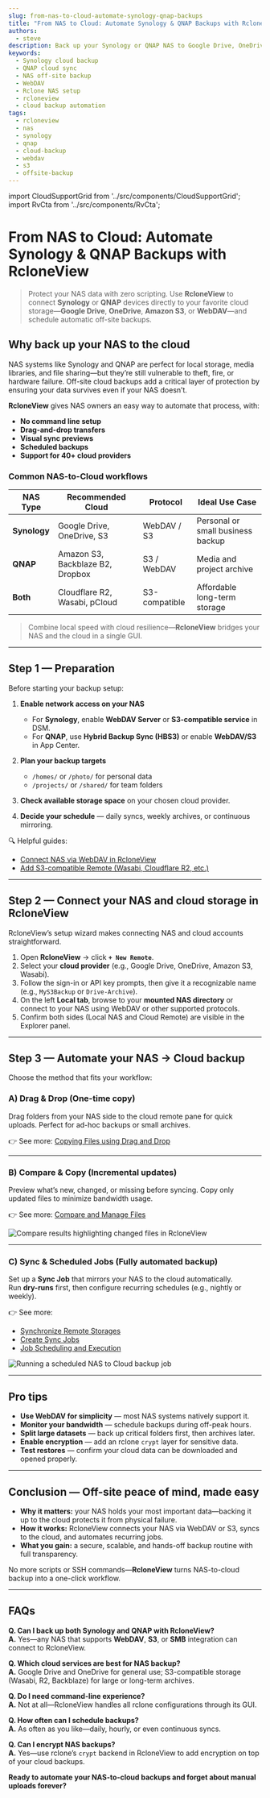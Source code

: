 ```yaml
---
slug: from-nas-to-cloud-automate-synology-qnap-backups
title: "From NAS to Cloud: Automate Synology & QNAP Backups with RcloneView"
authors:
  - steve
description: Back up your Synology or QNAP NAS to Google Drive, OneDrive, S3, or any supported cloud with RcloneView. Set up scheduled syncs, monitor jobs, and keep off-site copies effortlessly—no command line required.
keywords:
  - Synology cloud backup
  - QNAP cloud sync
  - NAS off-site backup
  - WebDAV
  - Rclone NAS setup
  - rcloneview
  - cloud backup automation
tags:
  - rcloneview
  - nas
  - synology
  - qnap
  - cloud-backup
  - webdav
  - s3
  - offsite-backup
---
```


import CloudSupportGrid from '../src/components/CloudSupportGrid';
import RvCta from '../src/components/RvCta';

# From NAS to Cloud: Automate Synology & QNAP Backups with RcloneView

> Protect your NAS data with zero scripting. Use **RcloneView** to connect **Synology** or **QNAP** devices directly to your favorite cloud storage—**Google Drive**, **OneDrive**, **Amazon S3**, or **WebDAV**—and schedule automatic off-site backups.

## Why back up your NAS to the cloud

NAS systems like Synology and QNAP are perfect for local storage, media libraries, and file sharing—but they’re still vulnerable to theft, fire, or hardware failure. Off-site cloud backups add a critical layer of protection by ensuring your data survives even if your NAS doesn’t.

**RcloneView** gives NAS owners an easy way to automate that process, with:
- **No command line setup**
- **Drag-and-drop transfers**
- **Visual sync previews**
- **Scheduled backups**
- **Support for 40+ cloud providers**

<!-- truncate -->

### Common NAS-to-Cloud workflows

| NAS Type | Recommended Cloud | Protocol | Ideal Use Case |
|---|---|---|---|
| **Synology** | Google Drive, OneDrive, S3 | WebDAV / S3 | Personal or small business backup |
| **QNAP** | Amazon S3, Backblaze B2, Dropbox | S3 / WebDAV | Media and project archive |
| **Both** | Cloudflare R2, Wasabi, pCloud | S3-compatible | Affordable long-term storage |

> Combine local speed with cloud resilience—**RcloneView** bridges your NAS and the cloud in a single GUI.

---

<RvCta imageSrc="/img/rcloneview-preview.png" downloadUrl="https://rcloneview.com/src/download.html" />

## Step 1 — Preparation

Before starting your backup setup:

1. **Enable network access on your NAS**  
   - For **Synology**, enable **WebDAV Server** or **S3-compatible service** in DSM.  
   - For **QNAP**, use **Hybrid Backup Sync (HBS3)** or enable **WebDAV/S3** in App Center.  

2. **Plan your backup targets**  
   - `/homes/` or `/photo/` for personal data  
   - `/projects/` or `/shared/` for team folders  

3. **Check available storage space** on your chosen cloud provider.  

4. **Decide your schedule** — daily syncs, weekly archives, or continuous mirroring.  

🔍 Helpful guides:  
- [Connect NAS via WebDAV in RcloneView](/support/howto/remote-storage-connection-settings/webdav)  
- [Add S3-compatible Remote (Wasabi, Cloudflare R2, etc.)](/support/howto/remote-storage-connection-settings/s3)  

---

## Step 2 — Connect your NAS and cloud storage in RcloneView

RcloneView’s setup wizard makes connecting NAS and cloud accounts straightforward.

1. Open **RcloneView** → click **`+ New Remote`**.  
2. Select your **cloud provider** (e.g., Google Drive, OneDrive, Amazon S3, Wasabi).  
3. Follow the sign-in or API key prompts, then give it a recognizable name (e.g., `MyS3Backup` or `Drive-Archive`).  
4. On the left **Local tab**, browse to your **mounted NAS directory** or connect to your NAS using WebDAV or other supported protocols.
5. Confirm both sides (Local NAS and Cloud Remote) are visible in the Explorer panel.

---

## Step 3 — Automate your NAS → Cloud backup

Choose the method that fits your workflow:

### A) **Drag & Drop (One-time copy)**  
Drag folders from your NAS side to the cloud remote pane for quick uploads. Perfect for ad-hoc backups or small archives.  

👉 See more: [Copying Files using Drag and Drop](/support/howto/rcloneview-basic/browse-and-manage-remote-storage#copying-files-using-drag-and-drop)

---

### B) **Compare & Copy (Incremental updates)**  
Preview what’s new, changed, or missing before syncing. Copy only updated files to minimize bandwidth usage.  

👉 See more: [Compare and Manage Files](/support/howto/rcloneview-basic/compare-folder-contents#compare-results-and-manage-files)

<img src="/support/images/en/howto/rcloneview-basic/compare-display-select.png" alt="Compare results highlighting changed files in RcloneView" class="img-medium img-center" />

---

### C) **Sync & Scheduled Jobs (Fully automated backup)**  
Set up a **Sync Job** that mirrors your NAS to the cloud automatically.  
Run **dry-runs** first, then configure recurring schedules (e.g., nightly or weekly).  

👉 See more:  
- [Synchronize Remote Storages](/support/howto/rcloneview-basic/synchronize-remote-storages)  
- [Create Sync Jobs](/support/howto/rcloneview-basic/create-sync-jobs)  
- [Job Scheduling and Execution](/support/howto/rcloneview-advanced/job-scheduling-and-execution)

<img src="/support/images/en/howto/rcloneview-basic/job-run-click.png" alt="Running a scheduled NAS to Cloud backup job" class="img-medium img-center" />

---

## Pro tips

- **Use WebDAV for simplicity** — most NAS systems natively support it.  
- **Monitor your bandwidth** — schedule backups during off-peak hours.  
- **Split large datasets** — back up critical folders first, then archives later.  
- **Enable encryption** — add an rclone `crypt` layer for sensitive data.  
- **Test restores** — confirm your cloud data can be downloaded and opened properly.  

---

## Conclusion — Off-site peace of mind, made easy

- **Why it matters:** your NAS holds your most important data—backing it up to the cloud protects it from physical failure.  
- **How it works:** RcloneView connects your NAS via WebDAV or S3, syncs to the cloud, and automates recurring jobs.  
- **What you gain:** a secure, scalable, and hands-off backup routine with full transparency.

No more scripts or SSH commands—**RcloneView** turns NAS-to-cloud backup into a one-click workflow.

---

## FAQs

**Q. Can I back up both Synology and QNAP with RcloneView?**  
**A.** Yes—any NAS that supports **WebDAV**, **S3**, or **SMB** integration can connect to RcloneView.

**Q. Which cloud services are best for NAS backup?**  
**A.** Google Drive and OneDrive for general use; S3-compatible storage (Wasabi, R2, Backblaze) for large or long-term archives.

**Q. Do I need command-line experience?**  
**A.** Not at all—RcloneView handles all rclone configurations through its GUI.

**Q. How often can I schedule backups?**  
**A.** As often as you like—daily, hourly, or even continuous syncs.

**Q. Can I encrypt NAS backups?**  
**A.** Yes—use rclone’s `crypt` backend in RcloneView to add encryption on top of your cloud backups.

**Ready to automate your NAS-to-cloud backups and forget about manual uploads forever?**

<CloudSupportGrid />